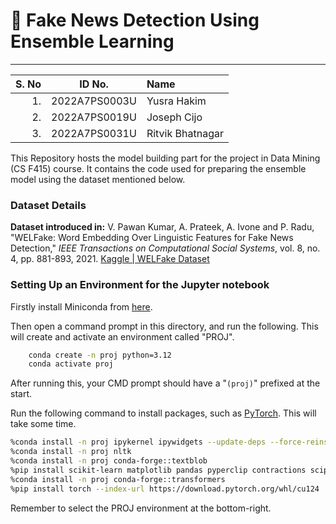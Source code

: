 # 📰 Fake News Detection Using Ensemble Learning

---

| S. No |    ID No.     | Name             |
| ----: | :-----------: | :--------------- |
|    1. | 2022A7PS0003U | Yusra Hakim      |
|    2. | 2022A7PS0019U | Joseph Cijo      |
|    3. | 2022A7PS0031U | Ritvik Bhatnagar |

This Repository hosts the model building part for the project in Data Mining (CS F415) course. It contains the code used for preparing the ensemble model using the dataset mentioned below.

### Dataset Details

**Dataset introduced in:**
V. Pawan Kumar, A. Prateek, A. Ivone and P. Radu, "WELFake: Word Embedding Over Linguistic Features for Fake News Detection," _IEEE Transactions on Computational Social Systems_, vol. 8, no. 4, pp. 881-893, 2021.
[Kaggle | WELFake Dataset](https://www.kaggle.com/datasets/saurabhshahane/fake-news-classification)

### Setting Up an Environment for the Jupyter notebook

Firstly install Miniconda from [here](https://docs.anaconda.com/miniconda/install/).

Then open a command prompt in this directory, and run the following. This will create and activate an environment called "PROJ".

```bash
    conda create -n proj python=3.12
    conda activate proj
```

After running this, your CMD prompt should have a "`(proj)`" prefixed at the start.

Run the following command to install packages, such as [PyTorch](https://pytorch.org/get-started/locally/). This will take some time.

```bash
%conda install -n proj ipykernel ipywidgets --update-deps --force-reinstall
%conda install -n proj nltk
%conda install -n proj conda-forge::textblob
%pip install scikit-learn matplotlib pandas pyperclip contractions scipy numpy
%conda install -n proj conda-forge::transformers
%pip install torch --index-url https://download.pytorch.org/whl/cu124
```

Remember to select the PROJ environment at the bottom-right.

